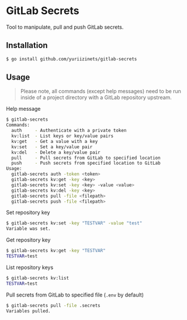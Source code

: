 
# GitLab Secrets

Tool to manipulate, pull and push GitLab secrets.  

## Installation

```bash
$ go install github.com/yuriizinets/gitlab-secrets
```

## Usage

> Please note, all commands (except help messages) need to be run inside of a project directory with a GitLab repository upstream.

Help message

```bash
$ gitlab-secrets
Commands:
  auth     - Authenticate with a private token
  kv:list  - List keys or key/value pairs
  kv:get   - Get a value with a key
  kv:set   - Set a key/value pair
  kv:del   - Delete a key/value pair
  pull     - Pull secrets from GitLab to specified location
  push     - Push secrets from specified location to GitLab
Usage:
  gitlab-secrets auth -token <token>
  gitlab-secrets kv:get -key <key>
  gitlab-secrets kv:set -key <key> -value <value>
  gitlab-secrets kv:del -key <key>
  gitlab-secrets pull -file <filepath>
  gitlab-secrets push -file <filepath>
```

Set repository key

```bash
$ gitlab-secrets kv:set -key "TESTVAR" -value "test"
Variable was set.
```

Get repository key

```bash
$ gitlab-secrets kv:get -key "TESTVAR"
TESTVAR=test
```

List repository keys

```bash
$ gitlab-secrets kv:list
TESTVAR=test
```

Pull secrets from GitLab to specified file (`.env` by default)

```bash
$ gitlab-secrets pull -file .secrets
Variables pulled.
```
